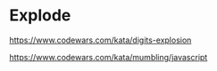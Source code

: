 # Explode 

https://www.codewars.com/kata/digits-explosion

https://www.codewars.com/kata/mumbling/javascript